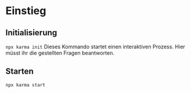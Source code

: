 # Einstieg

## Initialisierung
``` npx karma init ```
Dieses Kommando startet einen interaktiven Prozess.
Hier müsst ihr die gestellten Fragen beantworten.

## Starten
``` npx karma start ```